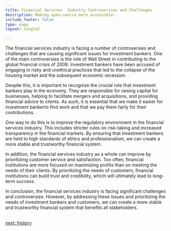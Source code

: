 ```yaml
---
title: Financial Services  Industry Controversies and Challenges
description: Making open-source more accessible.
include_footer: false
type: page
layout: single2

---
```


<p>
The financial services industry is facing a number of controversies and challenges that are causing significant issues for investment bankers. One of the main controversies is the role of Wall Street in contributing to the global financial crisis of 2008. Investment bankers have been accused of engaging in risky and unethical practices that led to the collapse of the housing market and the subsequent economic recession.

Despite this, it is important to recognize the crucial role that investment bankers play in the economy. They are responsible for raising capital for businesses, helping to facilitate mergers and acquisitions, and providing financial advice to clients. As such, it is essential that we make it easier for investment bankerto find work and that we pay them fairly for their contributions.

One way to do this is to improve the regulatory environment in the financial services industry. This includes stricter rules on risk-taking and increased transparency in the financial markets. By ensuring that investment bankers are held to high standards of ethics and professionalism, we can create a more stable and trustworthy financial system.

In addition, the financial services industry as a whole can improve by prioritizing customer service and satisfaction. Too often, financial institutions are more focused on maximizing profits than on meeting the needs of their clients. By prioritizing the needs of customers, financial institutions can build trust and credibility, which will ultimately lead to long-term success.

In conclusion, the financial services industry is facing significant challenges and controversies. However, by addressing these issues and prioritizing the needs of investment bankers and customers, we can create a more stable and trustworthy financial system that benefits all stakeholders.

<br>
<a href="https://workdojos.com/investmentbanker/history">next: history</a>
</p>